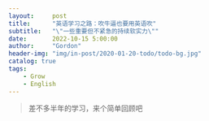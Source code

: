 ```yaml
---
layout:     post
title:      "英语学习之路：吹牛逼也要用英语吹"
subtitle:   "\"一些重要但不紧急的持续软实力\""
date:       2022-10-15 5:00:00
author:     "Gordon"
header-img: "img/in-post/2020-01-20-todo/todo-bg.jpg"
catalog: true
tags:
    - Grow
    - English
---
```



> 差不多半年的学习，来个简单回顾吧